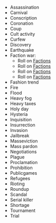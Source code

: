 
* Assassination
* Carnival
* Conscription
* Coronation
* Coup
* Cult activity
* Curfew
* Discovery
* Earthquake
* Faction war:
	-   Roll on [Factions](City/Factions)
	-   Roll on [Factions](City/Factions)
	-   Roll on [Factions](City/Factions)
	-   Roll on [Factions](City/Factions)
* Fashion trend
* Fire
* Flood
* Heavy fog
* Heavy taxes
* Holy day
* Hysteria
* Inquisition
* Insurrection
* Invasion
* Jailbreak
* Masseviction
* Mass pardon
* Negotiations
* Plague
* Proclamation
* Prohibition
* Publicgames
* Refugees
* Rioting
* Roundup
* Scandal
* Serial killer
* Shortage
* Tournament
* Trial